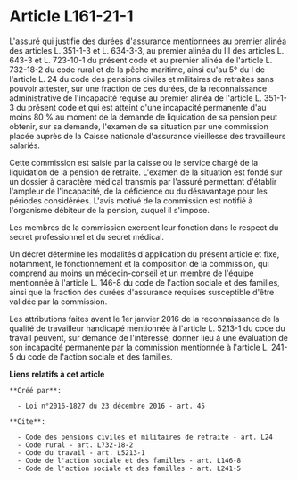 # Article L161-21-1

L'assuré qui justifie des durées d'assurance mentionnées au premier alinéa des articles L. 351-1-3 et L. 634-3-3, au premier
alinéa du III des articles L. 643-3 et L. 723-10-1 du présent code et au premier alinéa de l'article L. 732-18-2 du code
rural et de la pêche maritime, ainsi qu'au 5° du I de l'article L. 24 du code des pensions civiles et militaires de retraites
sans pouvoir attester, sur une fraction de ces durées, de la reconnaissance administrative de l'incapacité requise au premier
alinéa de l'article L. 351-1-3 du présent code et qui est atteint d'une incapacité permanente d'au moins 80 % au moment de la
demande de liquidation de sa pension peut obtenir, sur sa demande, l'examen de sa situation par une commission placée auprès
de la Caisse nationale d'assurance vieillesse des travailleurs salariés.

Cette commission est saisie par la caisse ou le service chargé de la liquidation de la pension de retraite. L'examen de la
situation est fondé sur un dossier à caractère médical transmis par l'assuré permettant d'établir l'ampleur de l'incapacité,
de la déficience ou du désavantage pour les périodes considérées. L'avis motivé de la commission est notifié à l'organisme
débiteur de la pension, auquel il s'impose.

Les membres de la commission exercent leur fonction dans le respect du secret professionnel et du secret médical.

Un décret détermine les modalités d'application du présent article et fixe, notamment, le fonctionnement et la composition de
la commission, qui comprend au moins un médecin-conseil et un membre de l'équipe mentionnée à l'article L. 146-8 du code de
l'action sociale et des familles, ainsi que la fraction des durées d'assurance requises susceptible d'être validée par la
commission.

Les attributions faites avant le 1er janvier 2016 de la reconnaissance de la qualité de travailleur handicapé mentionnée à
l'article L. 5213-1 du code du travail peuvent, sur demande de l'intéressé, donner lieu à une évaluation de son incapacité
permanente par la commission mentionnée à l'article L. 241-5 du code de l'action sociale et des familles.

**Liens relatifs à cet article**

	**Créé par**:

	  - Loi n°2016-1827 du 23 décembre 2016 - art. 45

	**Cite**:

	  - Code des pensions civiles et militaires de retraite - art. L24
	  - Code rural - art. L732-18-2
	  - Code du travail - art. L5213-1
	  - Code de l'action sociale et des familles - art. L146-8
	  - Code de l'action sociale et des familles - art. L241-5
